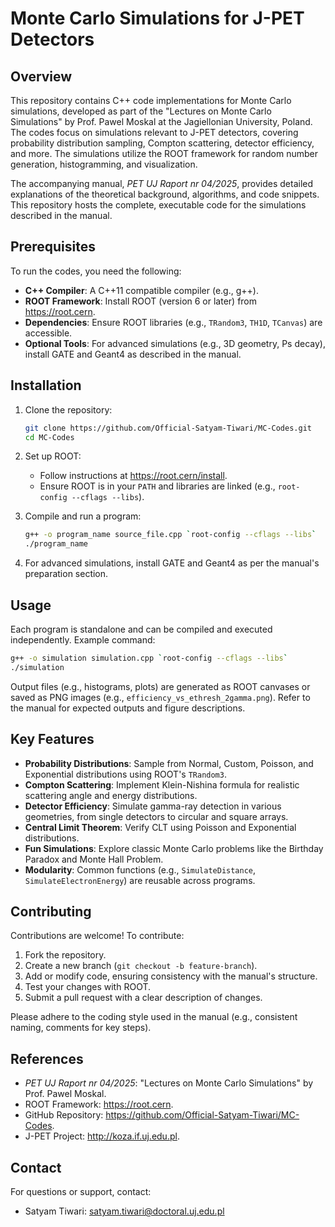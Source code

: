 # Monte Carlo Simulations for J-PET Detectors

## Overview

This repository contains C++ code implementations for Monte Carlo simulations, developed as part of the "Lectures on Monte Carlo Simulations" by Prof. Pawel Moskal at the Jagiellonian University, Poland. The codes focus on simulations relevant to J-PET detectors, covering probability distribution sampling, Compton scattering, detector efficiency, and more. The simulations utilize the ROOT framework for random number generation, histogramming, and visualization.

The accompanying manual, *PET UJ Raport nr 04/2025*, provides detailed explanations of the theoretical background, algorithms, and code snippets. This repository hosts the complete, executable code for the simulations described in the manual.

## Prerequisites

To run the codes, you need the following:

- **C++ Compiler**: A C++11 compatible compiler (e.g., g++).
- **ROOT Framework**: Install ROOT (version 6 or later) from https://root.cern.
- **Dependencies**: Ensure ROOT libraries (e.g., `TRandom3`, `TH1D`, `TCanvas`) are accessible.
- **Optional Tools**: For advanced simulations (e.g., 3D geometry, Ps decay), install GATE and Geant4 as described in the manual.

## Installation

1. Clone the repository:

   ```bash
   git clone https://github.com/Official-Satyam-Tiwari/MC-Codes.git
   cd MC-Codes
   ```

2. Set up ROOT:

   - Follow instructions at https://root.cern/install.
   - Ensure ROOT is in your `PATH` and libraries are linked (e.g., `root-config --cflags --libs`).

3. Compile and run a program:

   ```bash
   g++ -o program_name source_file.cpp `root-config --cflags --libs`
   ./program_name
   ```

4. For advanced simulations, install GATE and Geant4 as per the manual's preparation section.

## Usage

Each program is standalone and can be compiled and executed independently. Example command:

```bash
g++ -o simulation simulation.cpp `root-config --cflags --libs`
./simulation
```

Output files (e.g., histograms, plots) are generated as ROOT canvases or saved as PNG images (e.g., `efficiency_vs_ethresh_2gamma.png`). Refer to the manual for expected outputs and figure descriptions.

## Key Features

- **Probability Distributions**: Sample from Normal, Custom, Poisson, and Exponential distributions using ROOT's `TRandom3`.
- **Compton Scattering**: Implement Klein-Nishina formula for realistic scattering angle and energy distributions.
- **Detector Efficiency**: Simulate gamma-ray detection in various geometries, from single detectors to circular and square arrays.
- **Central Limit Theorem**: Verify CLT using Poisson and Exponential distributions.
- **Fun Simulations**: Explore classic Monte Carlo problems like the Birthday Paradox and Monte Hall Problem.
- **Modularity**: Common functions (e.g., `SimulateDistance`, `SimulateElectronEnergy`) are reusable across programs.

## Contributing

Contributions are welcome! To contribute:

1. Fork the repository.
2. Create a new branch (`git checkout -b feature-branch`).
3. Add or modify code, ensuring consistency with the manual's structure.
4. Test your changes with ROOT.
5. Submit a pull request with a clear description of changes.

Please adhere to the coding style used in the manual (e.g., consistent naming, comments for key steps).

## References

- *PET UJ Raport nr 04/2025*: "Lectures on Monte Carlo Simulations" by Prof. Pawel Moskal.
- ROOT Framework: https://root.cern.
- GitHub Repository: https://github.com/Official-Satyam-Tiwari/MC-Codes.
- J-PET Project: http://koza.if.uj.edu.pl.

## Contact

For questions or support, contact:

- Satyam Tiwari: satyam.tiwari@doctoral.uj.edu.pl